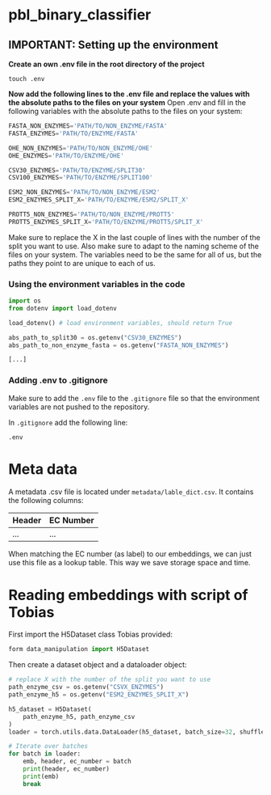 # pbl_binary_classifier

## IMPORTANT: Setting up the environment

**Create an own .env file in the root directory of the project** 

`touch .env`

**Now add the following lines to the .env file and replace the values with the absolute paths to the files on your system**
Open .env and fill in the following variables with the absolute paths to the files on your system:

```python
FASTA_NON_ENZYMES='PATH/TO/NON_ENZYME/FASTA'
FASTA_ENZYMES='PATH/TO/ENZYME/FASTA'

OHE_NON_ENZYMES='PATH/TO/NON_ENZYME/OHE'
OHE_ENZYMES='PATH/TO/ENZYME/OHE'

CSV30_ENZYMES='PATH/TO/ENZYME/SPLIT30'
CSV100_ENZYMES='PATH/TO/ENZYME/SPLIT100'

ESM2_NON_ENZYMES='PATH/TO/NON_ENZYME/ESM2'
ESM2_ENZYMES_SPLIT_X='PATH/TO/ENZYME/ESM2/SPLIT_X'

PROTT5_NON_ENZYMES='PATH/TO/NON_ENZYME/PROTT5'
PROTT5_ENZYMES_SPLIT_X='PATH/TO/ENZYME/PROTT5/SPLIT_X'
```

Make sure to replace the X in the last couple of lines with the number of the split you want to use. Also make 
sure to adapt to the naming scheme of the files on your system. The variables need to be the same for all of us,
but the paths they point to are unique to each of us.

### Using the environment variables in the code
```python
import os
from dotenv import load_dotenv

load_dotenv() # load environment variables, should return True

abs_path_to_split30 = os.getenv("CSV30_ENZYMES")
abs_path_to_non_enzyme_fasta = os.getenv("FASTA_NON_ENZYMES")

[...]
```

### Adding .env to .gitignore

Make sure to add the `.env` file to the `.gitignore` file so that the environment variables are not pushed to the repository.

In `.gitignore` add the following line:
```
.env
```

# Meta data

A metadata .csv file is located under `metadata/lable_dict.csv`. It contains the following columns:

| Header | EC Number |
|--------|-----------|
| ...    | ...       |

When matching the EC number (as label) to our embeddings, we can just use this file as a lookup table. This way we save storage space and time.


# Reading embeddings with script of Tobias

First import the H5Dataset class Tobias provided:

```python
form data_manipulation import H5Dataset
```

Then create a dataset object and a dataloader object:

```python
# replace X with the number of the split you want to use
path_enzyme_csv = os.getenv("CSVX_ENZYMES") 
path_enzyme_h5 = os.getenv("ESM2_ENZYMES_SPLIT_X")

h5_dataset = H5Dataset(
    path_enzyme_h5, path_enzyme_csv
)
loader = torch.utils.data.DataLoader(h5_dataset, batch_size=32, shuffle=True)

# Iterate over batches
for batch in loader:
    emb, header, ec_number = batch
    print(header, ec_number)
    print(emb)
    break
```
